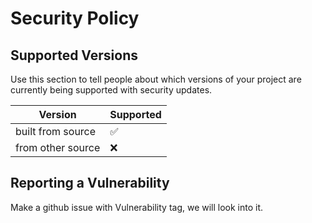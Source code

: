 # Security Policy

## Supported Versions

Use this section to tell people about which versions of your project are
currently being supported with security updates.

| Version | Supported          |
| ------- | ------------------ |
| built from source   | :white_check_mark: |
| from other source   | :x: |

## Reporting a Vulnerability

Make a github issue with Vulnerability tag, we will look into it.
